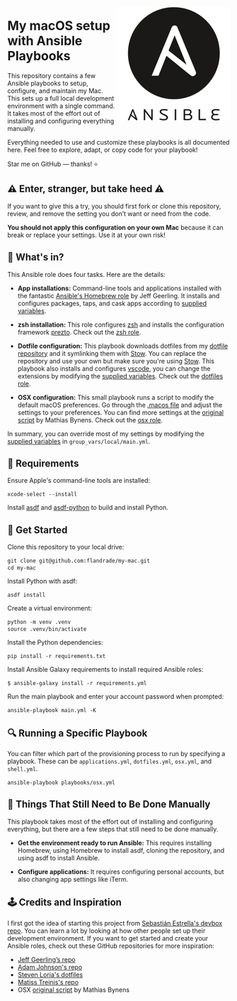 <img
  src="https://raw.githubusercontent.com/flandrade/my-mac/master/media/ansible-256.png?token=ABTZYEODR7AZUVHRN5JN4US7KVV44"
  width="256px"
  alt="Ansible logo"
  title="Ansible logo"
  align="right"
/>

# My macOS setup with Ansible Playbooks

This repository contains a few Ansible playbooks to setup, configure, and maintain
my Mac. This sets up a full local development environment with a single command.
It takes most of the effort out of installing and configuring everything manually.

Everything needed to use and customize these playbooks is all documented here.
Feel free to explore, adapt, or copy code for your playbook!

Star me on GitHub — thanks! ⭐

## ⚠️ Enter, stranger, but take heed ⚠️

If you want to give this a try, you should first fork or clone this repository,
review, and remove the setting you don’t want or need from the code.

**You should not apply this configuration on your own Mac** because it can break
or replace your settings. Use it at your own risk!

## 📖 What's in?

This Ansible role does four tasks. Here are the details:

- **App installations:** Command-line tools and applications installed with the
  fantastic [Ansible's Homebrew role] by Jeff Geerling. It installs and
  configures packages, taps, and cask apps according to [supplied variables].

- **zsh installation:** This role configures [zsh] and installs the configuration
  framework [prezto]. Check out the [zsh role].

- **Dotfile configuration:** This playbook downloads dotfiles from my
  [dotfile repository] and it symlinking them with [Stow]. You can replace
  the repository and use your own but make sure you're using [Stow]. This
  playbook also installs and configures [vscode], you can change the extensions
  by modifying the [supplied variables]. Check out the [dotfiles role].

- **OSX configuration:** This small playbook runs a script to modify the default
  macOS preferences. Go through the [.macos file] and adjust the settings to your
  preferences. You can find more settings at the [original script] by Mathias
  Bynens. Check out the [osx role].

In summary, you can override most of my settings by modifying the
[supplied variables] in `group_vars/local/main.yml`.

## 📌 Requirements

Ensure Apple's command-line tools are installed:

```
xcode-select --install
```

Install [asdf] and [asdf-python] to build and install Python.


## 🚀 Get Started

Clone this repository to your local drive:

```
git clone git@github.com:flandrade/my-mac.git
cd my-mac
```

Install Python with asdf:

```
asdf install
```

Create a virtual environment:

```
python -m venv .venv
source .venv/bin/activate
```

Install the Python dependencies:

```
pip install -r requirements.txt
```

Install Ansible Galaxy requirements to install required Ansible roles:

```
$ ansible-galaxy install -r requirements.yml
```

Run the main playbook and enter your account password when prompted:

```
ansible-playbook main.yml -K
```

## 🔍 Running a Specific Playbook

You can filter which part of the provisioning process to run by specifying a playbook.
These can be `applications.yml`, `dotfiles.yml`, `osx.yml`, and `shell.yml`.

```
ansible-playbook playbooks/osx.yml
```

## 🔨 Things That Still Need to Be Done Manually

This playbook takes most of the effort out of installing and configuring
everything, but there are a few steps that still need to be done manually.

- **Get the environment ready to run Ansible:** This requires installing Homebrew,
  using Homebrew to install asdf, cloning the repository, and using asdf to
  install Ansible.

- **Configure applications:** It requires configuring personal accounts, but also
  changing app settings like iTerm.

## 🕹️ Credits and Inspiration

I first got the idea of starting this project from
[Sebastián Estrella's devbox repo](https://github.com/sestrella/devbox). You can
learn a lot by looking at how other people set up their development environment.
If you want to get started and create your Ansible roles, check out these GitHub
repositories for more inspiration:

- [Jeff Geerling’s repo](https://github.com/geerlingguy/mac-dev-playbook)
- [Adam Johnson's repo](https://github.com/adamchainz/mac-ansible)
- [Steven Loria's dotfiles](https://github.com/sloria/dotfiles)
- [Matiss Treinis's repo](https://github.com/Addvilz/dots)
- OSX [original script] by Mathias Bynens

[asdf]: https://asdf-vm.com/#/core-manage-asdf-vm
[asdf-python]: https://github.com/danhper/asdf-python
[Ansible's Homebrew role]: https://galaxy.ansible.com/geerlingguy/homebrew
[zsh]: https://github.com/sorin-ionescu/prezto
[prezto]: https://github.com/sorin-ionescu/prezto
[Stow]: https://www.gnu.org/software/stow/
[dotfile repository]: https://github.com/flandrade/dotfiles
[original script]: https://github.com/mathiasbynens/dotfiles
[vscode]: https://code.visualstudio.com/

[supplied variables]: https://github.com/flandrade/my-mac/blob/master/group_vars/local/main.yml
[.macos file]: https://github.com/flandrade/my-mac/tree/master/roles/osx/files/setup.sh
[dotfiles role]: https://github.com/flandrade/my-mac/tree/master/roles/dotfiles
[osx role]: https://github.com/flandrade/my-mac/tree/master/roles/osx
[zsh role]: https://github.com/flandrade/my-mac/tree/master/roles/zsh
